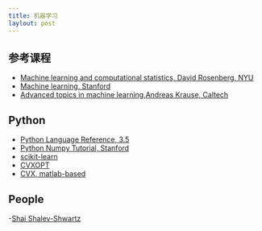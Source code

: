 ```yaml
---
title: 机器学习
laylout: post
---
```


参考课程
--------

-   [Machine learning and computational statistics, David Rosenberg,
    NYU](https://davidrosenberg.github.io/ml2016/)
-   [Machine learning, Stanford](http://cs229.stanford.edu/materials.html)
-   [Advanced topics in machine learning,Andreas Krause, Caltech](http://courses.cms.caltech.edu/cs253/)

Python
--------

- [Python Language Reference, 3.5](https://docs.python.org/3.5/reference/index.html)
- [Python Numpy Tutorial, Stanford](http://cs231n.github.io/python-numpy-tutorial)
- [scikit-learn](http://scikit-learn.org/stable/index.html)
- [CVXOPT](http://cvxopt.org/)
- [CVX, matlab-based](http://cvxr.com/)

People
--------

-[Shai Shalev-Shwartz](http://www.cs.huji.ac.il/~shais/)

